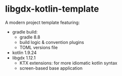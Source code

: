 # libgdx-kotlin-template

A modern project template featuring:
* gradle build:
    - gradle 8.8
    - build logic & convention plugins
    - TOML versions file
* kotlin 1.9.24
* libgdx 1.12.1
    - KTX extensions: for more idiomatic kotlin syntax
    - screen-based base application